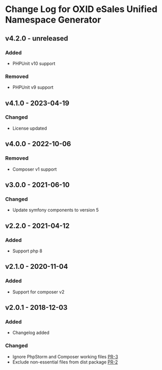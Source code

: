# Change Log for OXID eSales Unified Namespace Generator


## v4.2.0 - unreleased

### Added
- PHPUnit v10 support

### Removed
- PHPUnit v9 support

## v4.1.0 - 2023-04-19

### Changed
- License updated

## v4.0.0 - 2022-10-06

### Removed
- Composer v1 support

## v3.0.0 - 2021-06-10

### Changed
- Update symfony components to version 5

## v2.2.0 - 2021-04-12

### Added
- Support php 8

## v2.1.0 - 2020-11-04

### Added
- Support for composer v2

## v2.0.1 - 2018-12-03

### Added
- Changelog added

### Changed
- Ignore PhpStorm and Composer working files [PR-3](https://github.com/OXID-eSales/oxideshop-unified-namespace-generator/pull/3)
- Exclude non-essential files from dist package [PR-2](https://github.com/OXID-eSales/oxideshop-unified-namespace-generator/pull/2)
